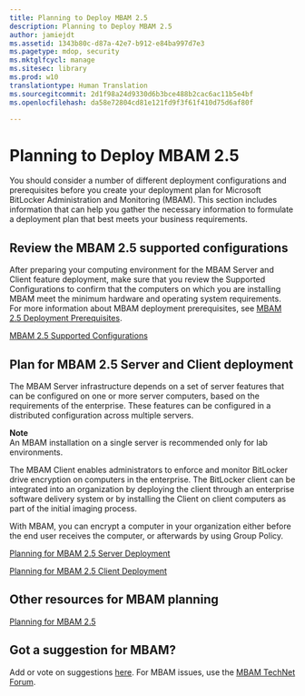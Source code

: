 ```yaml
---
title: Planning to Deploy MBAM 2.5
description: Planning to Deploy MBAM 2.5
author: jamiejdt
ms.assetid: 1343b80c-d87a-42e7-b912-e84ba997d7e3
ms.pagetype: mdop, security
ms.mktglfcycl: manage
ms.sitesec: library
ms.prod: w10
translationtype: Human Translation
ms.sourcegitcommit: 2d1f98a24d9330d6b3bce488b2cac6ac11b5e4bf
ms.openlocfilehash: da58e72804cd81e121fd9f3f61f410d75d6af80f

---
```



# Planning to Deploy MBAM 2.5


You should consider a number of different deployment configurations and prerequisites before you create your deployment plan for Microsoft BitLocker Administration and Monitoring (MBAM). This section includes information that can help you gather the necessary information to formulate a deployment plan that best meets your business requirements.

## Review the MBAM 2.5 supported configurations


After preparing your computing environment for the MBAM Server and Client feature deployment, make sure that you review the Supported Configurations to confirm that the computers on which you are installing MBAM meet the minimum hardware and operating system requirements. For more information about MBAM deployment prerequisites, see [MBAM 2.5 Deployment Prerequisites](mbam-25-deployment-prerequisites.md).

[MBAM 2.5 Supported Configurations](mbam-25-supported-configurations.md)

## Plan for MBAM 2.5 Server and Client deployment


The MBAM Server infrastructure depends on a set of server features that can be configured on one or more server computers, based on the requirements of the enterprise. These features can be configured in a distributed configuration across multiple servers.

**Note**  
An MBAM installation on a single server is recommended only for lab environments.

 

The MBAM Client enables administrators to enforce and monitor BitLocker drive encryption on computers in the enterprise. The BitLocker client can be integrated into an organization by deploying the client through an enterprise software delivery system or by installing the Client on client computers as part of the initial imaging process.

With MBAM, you can encrypt a computer in your organization either before the end user receives the computer, or afterwards by using Group Policy.

[Planning for MBAM 2.5 Server Deployment](planning-for-mbam-25-server-deployment.md)

[Planning for MBAM 2.5 Client Deployment](planning-for-mbam-25-client-deployment.md)

## <a href="" id="other-resources-for-mbam-planning-"></a>Other resources for MBAM planning


[Planning for MBAM 2.5](planning-for-mbam-25.md)

## Got a suggestion for MBAM?


Add or vote on suggestions [here](http://mbam.uservoice.com/forums/268571-microsoft-bitlocker-administration-and-monitoring). For MBAM issues, use the [MBAM TechNet Forum](https://social.technet.microsoft.com/Forums/home?forum=mdopmbam).

 

 








<!--HONumber=Jun16_HO4-->


